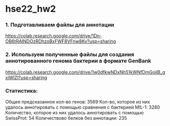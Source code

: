 # hse22_hw2

### 1. Подготавливаем файлы для аннотации
https://colab.research.google.com/drive/1Dn-OB6tRAINDOzRDhzoBxFWF8VFnw8Kv?usp=sharing

### 2. Используем полученные файлы для создания аннотированного генома бактерии в формате GenBank
https://colab.research.google.com/drive/1w0dfkwNDxNh51kWNfDmGojlB_gxiWIZl?usp=sharing

### Статистика: 

Общее предсказанное кол-во генов: 3569
Кол-во, которое из них удалось аннотировать с помощью сравнения с бактерией MIL-1: 3280
Количество, которое из них удалось аннотировать с помощью SwissProt: 54
Количествово белков без аннотации: 235
